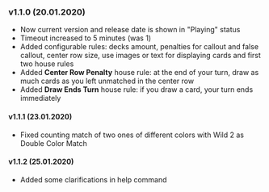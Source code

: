 ### v1.1.0 (20.01.2020)
 - Now current version and release date is shown in "Playing" status
 - Timeout increased to 5 minutes (was 1)
 - Added configurable rules: decks amount, penalties for callout and false callout, center row size, use images or text for displaying cards and first two house rules
 - Added **Center Row Penalty** house rule: at the end of your turn, draw as much cards as you left unmatched in the center row
 - Added **Draw Ends Turn** house rule: if you draw a card, your turn ends immediately
 
 #### v1.1.1 (23.01.2020)
 - Fixed counting match of two ones of different colors with Wild 2 as Double Color Match
 
 #### v1.1.2 (25.01.2020)
 - Added some clarifications in help command